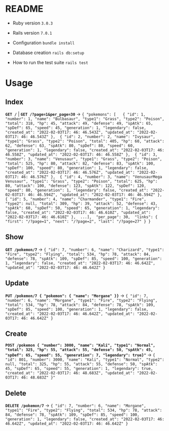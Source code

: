 # README

* Ruby version
`3.0.3`

* Rails version
`7.0.1`

* Configuration
`bundle install`

* Database creation
`rails db:setup`

* How to run the test suite
`rails test`

# Usage

## Index
  __`GET /`__ | __`GET /?page=1&per_page=30`__
  &rarr;
    ````
    { "pokemons": [  
        { "id": 1, "number": 1, "name": "Bulbasaur", "type1": "Grass", "type2": "Poison", "total": 318, "hp": 45, "attack": 49, "defense": 49, "spAtk": 65, "spDef": 65, "speed": 45, "generation": 1, "legendary": false, "created_at": "2022-02-03T17: 46: 46.543Z", "updated_at": "2022-02-03T17: 46: 46.543Z" }, 
        { "id": 2, "number": 2, "name": "Ivysaur", "type1": "Grass", "type2": "Poison", "total": 405, "hp": 60, "attack": 62, "defense": 63, "spAtk": 80, "spDef": 80, "speed": 60, "generation": 1, "legendary": false, "created_at": "2022-02-03T17: 46: 46.558Z", "updated_at": "2022-02-03T17: 46: 46.558Z" }, 
        { "id": 3, "number": 3, "name": "Venusaur", "type1": "Grass", "type2": "Poison", "total": 525, "hp": 80, "attack": 82, "defense": 83, "spAtk": 100, "spDef": 100, "speed": 80, "generation": 1, "legendary": false, "created_at": "2022-02-03T17: 46: 46.576Z", "updated_at": "2022-02-03T17: 46: 46.576Z" }, 
        { "id": 4, "number": 3, "name": "VenusaurMega Venusaur", "type1": "Grass", "type2": "Poison", "total": 625, "hp": 80, "attack": 100, "defense": 123, "spAtk": 122, "spDef": 120, "speed": 80, "generation": 1, "legendary": false, "created_at": "2022-02-03T17: 46: 46.594Z", "updated_at": "2022-02-03T17: 46: 46.594Z" }, 
        { "id": 5, "number": 4, "name": "Charmander", "type1": "Fire", "type2": null, "total": 309, "hp": 39, "attack": 52, "defense": 43, "spAtk": 60, "spDef": 50, "speed": 65, "generation": 1, "legendary": false, "created_at": "2022-02-03T17: 46: 46.610Z", "updated_at": "2022-02-03T17: 46: 46.610Z" }, 
        ...], 
        "per_page": 30, 
        "links": { "first": "/?page=1", "next": "/?page=2", "last": "/?page=27" }
    }
    ````

## Show
  __`GET /pokemon/7`__
  &rarr;
    ````
    { "id": 7, "number": 6, "name": "Charizard", "type1": "Fire", "type2": "Flying", "total": 534, "hp": 78, "attack": 84, "defense": 78, "spAtk": 109, "spDef": 85, "speed": 100, "generation": 1, "legendary": false, "created_at": "2022-02-03T17: 46: 46.642Z", "updated_at": "2022-02-03T17: 46: 46.642Z" }
    ````

## Update
  __`PUT /pokemon/7 { "pokemon": { "name": "Morgane" }}`__
  &rarr;
    ````
    { "id": 7, "number": 6, "name": "Morgane", "type1": "Fire", "type2": "Flying", "total": 534, "hp": 78, "attack": 84, "defense": 78, "spAtk": 109, "spDef": 85, "speed": 100, "generation": 1, "legendary": false, "created_at": "2022-02-03T17: 46: 46.642Z", "updated_at": "2022-02-03T17: 46: 46.642Z" }
    ````

## Create
  __`POST /pokemon { "number": 3000, "name": "Kali", "type1": "Normal", "total": 325, "hp": 55, "attack": 55, "defense": 50, "spAtk": 45, "spDef": 65, "speed": 55, "generation": 7, "legendary": true}"`__
  &rarr;
    ```
    { "id": 801, "number": 3000, "name": "Kali", "type1": "Normal", "type2": null, "total": 325, "hp": 55, "attack": 55, "defense": 50, "spAtk": 45, "spDef": 65, "speed": 55, "generation": 1, "legendary": true, "created_at": "2022-02-03T17: 46: 48.683Z", "updated_at": "2022-02-03T17: 46: 48.683Z" }"
    ```

## Delete
  __`DELETE /pokemon/7`__
  &rarr;
    ````
    { "id": 7, "number": 6, "name": "Morgane", "type1": "Fire", "type2": "Flying", "total": 534, "hp": 78, "attack": 84, "defense": 78, "spAtk": 109, "spDef": 85, "speed": 100, "generation": 1, "legendary": false, "created_at": "2022-02-03T17: 46: 46.642Z", "updated_at": "2022-02-03T17: 46: 46.642Z" }
    ````

